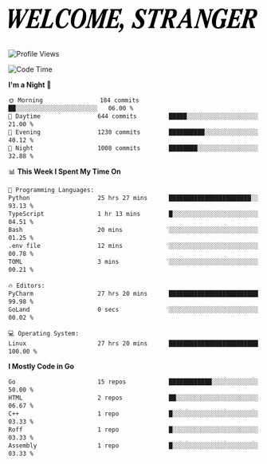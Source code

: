 <div>
  <picture>
    <source media="(prefers-color-scheme: dark)" srcset="./headers/welcome_white.png">
    <img alt="WELCOME, STRANGER" src="./headers/welcome.png" width="500">
  </picture>
</div>

<br>

![Profile Views](https://komarev.com/ghpvc/?username=darleet&color=blue)

<!--START_SECTION:waka-->
![Code Time](http://img.shields.io/badge/Code%20Time-553%20hrs%2037%20mins-blue)

**I'm a Night 🦉** 

```text
🌞 Morning                184 commits         ██░░░░░░░░░░░░░░░░░░░░░░░   06.00 % 
🌆 Daytime                644 commits         █████░░░░░░░░░░░░░░░░░░░░   21.00 % 
🌃 Evening                1230 commits        ██████████░░░░░░░░░░░░░░░   40.12 % 
🌙 Night                  1008 commits        ████████░░░░░░░░░░░░░░░░░   32.88 % 
```


📊 **This Week I Spent My Time On** 

```text
💬 Programming Languages: 
Python                   25 hrs 27 mins      ███████████████████████░░   93.13 % 
TypeScript               1 hr 13 mins        █░░░░░░░░░░░░░░░░░░░░░░░░   04.51 % 
Bash                     20 mins             ░░░░░░░░░░░░░░░░░░░░░░░░░   01.25 % 
.env file                12 mins             ░░░░░░░░░░░░░░░░░░░░░░░░░   00.78 % 
TOML                     3 mins              ░░░░░░░░░░░░░░░░░░░░░░░░░   00.21 % 

🔥 Editors: 
PyCharm                  27 hrs 20 mins      █████████████████████████   99.98 % 
GoLand                   0 secs              ░░░░░░░░░░░░░░░░░░░░░░░░░   00.02 % 

💻 Operating System: 
Linux                    27 hrs 20 mins      █████████████████████████   100.00 % 
```

**I Mostly Code in Go** 

```text
Go                       15 repos            ████████████░░░░░░░░░░░░░   50.00 % 
HTML                     2 repos             ██░░░░░░░░░░░░░░░░░░░░░░░   06.67 % 
C++                      1 repo              █░░░░░░░░░░░░░░░░░░░░░░░░   03.33 % 
Roff                     1 repo              █░░░░░░░░░░░░░░░░░░░░░░░░   03.33 % 
Assembly                 1 repo              █░░░░░░░░░░░░░░░░░░░░░░░░   03.33 % 
```




<!--END_SECTION:waka-->
